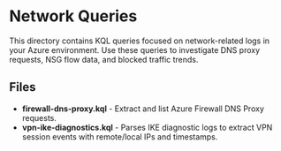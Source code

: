 # Network Queries

This directory contains KQL queries focused on network-related logs in your Azure environment. Use these queries to investigate DNS proxy requests, NSG flow data, and blocked traffic trends.

## Files

- **firewall-dns-proxy.kql** - Extract and list Azure Firewall DNS Proxy requests.
- **vpn-ike-diagnostics.kql** - Parses IKE diagnostic logs to extract VPN session events with remote/local IPs and timestamps.